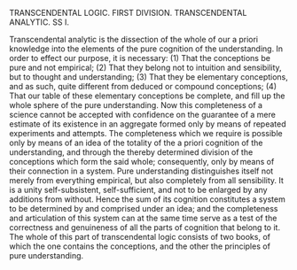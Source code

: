 TRANSCENDENTAL LOGIC. FIRST DIVISION. TRANSCENDENTAL ANALYTIC. SS I.

Transcendental analytic is the dissection of the whole of our a priori knowledge into the elements of the pure cognition of the understanding. In order to effect our purpose, it is necessary: (1) That the conceptions be pure and not empirical; (2) That they belong not to intuition and sensibility, but to thought and understanding; (3) That they be elementary conceptions, and as such, quite different from deduced or compound conceptions; (4) That our table of these elementary conceptions be complete, and fill up the whole sphere of the pure understanding. Now this completeness of a science cannot be accepted with confidence on the guarantee of a mere estimate of its existence in an aggregate formed only by means of repeated experiments and attempts. The completeness which we require is possible only by means of an idea of the totality of the a priori cognition of the understanding, and through the thereby determined division of the conceptions which form the said whole; consequently, only by means of their connection in a system. Pure understanding distinguishes itself not merely from everything empirical, but also completely from all sensibility. It is a unity self-subsistent, self-sufficient, and not to be enlarged by any additions from without. Hence the sum of its cognition constitutes a system to be determined by and comprised under an idea; and the completeness and articulation of this system can at the same time serve as a test of the correctness and genuineness of all the parts of cognition that belong to it. The whole of this part of transcendental logic consists of two books, of which the one contains the conceptions, and the other the principles of pure understanding.
